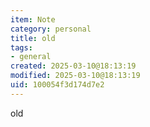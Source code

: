 ```yaml
---
item: Note
category: personal
title: old
tags:
- general
created: 2025-03-10@18:13:19
modified: 2025-03-10@18:13:19
uid: 100054f3d174d7e2
---
```


old